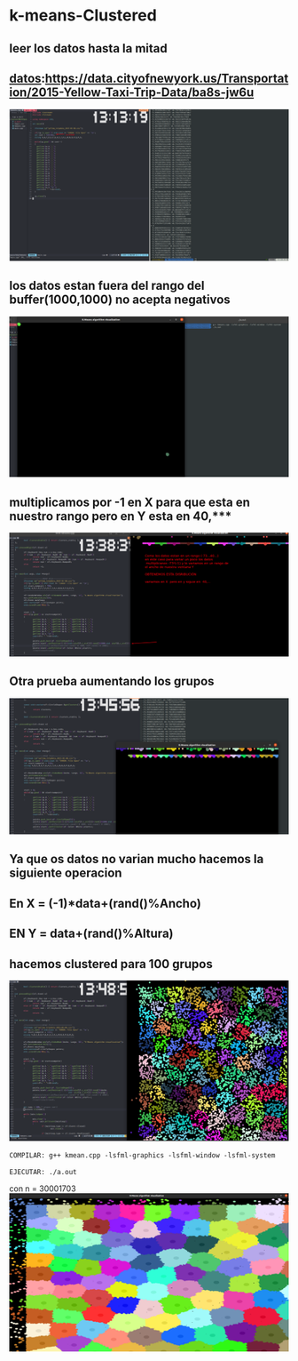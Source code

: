 # k-means-Clustered
## leer los datos hasta la mitad
[datos]:https://data.cityofnewyork.us/Transportation/2015-Yellow-Taxi-Trip-Data/ba8s-jw6u
## [datos]:https://data.cityofnewyork.us/Transportation/2015-Yellow-Taxi-Trip-Data/ba8s-jw6u

![test para la cola](IMG/001.png)
## los datos estan fuera del rango del buffer(1000,1000) no acepta negativos
![test para la cola](IMG/002.png)
## multiplicamos por -1 en X para que esta en nuestro rango  pero en Y esta en 40,***
![test para la cola](IMG/003.png)
## Otra prueba aumentando los grupos
![test para la cola](IMG/004.png)
## Ya que os datos no varian mucho hacemos la siguiente operacion
## En X = (-1)*data+(rand()%Ancho)
## EN Y = data+(rand()%Altura)
## hacemos clustered para 100 grupos
![test para la cola](IMG/005.png)

~~~
COMPILAR: g++ kmean.cpp -lsfml-graphics -lsfml-window -lsfml-system
~~~
~~~
EJECUTAR: ./a.out
~~~
con n = 30001703
![test para la cola](IMG/006.png)
